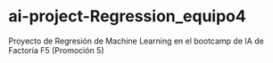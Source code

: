 # ai-project-Regression_equipo4
Proyecto de Regresión de Machine Learning en el bootcamp de IA de Factoría F5 (Promoción 5)
